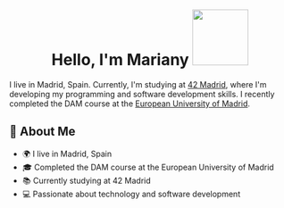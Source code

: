 <h1 align="center" > Hello, I'm Mariany <img width= "100" src= "https://pa1.narvii.com/6580/8098c6e9207376889eeb0532d9f5a0723c4d73f5_hq.gif"/></h1> 

I live in Madrid, Spain. Currently, I'm studying at [42 Madrid](https://www.42madrid.com/), where I'm developing my programming and software development skills. I recently completed the DAM course at the [European University of Madrid](https://universidadeuropea.com/).

## 🚀 About Me

- 🌍 I live in Madrid, Spain
- 🎓 Completed the DAM course at the European University of Madrid
- 📚 Currently studying at 42 Madrid
- 💻 Passionate about technology and software development

